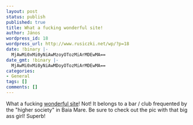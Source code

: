 ```yaml
---
layout: post
status: publish
published: true
title: What a fucking wonderful site!
author: János
wordpress_id: 18
wordpress_url: http://www.rusiczki.net/wp/?p=18
date: !binary |-
  MjAwMi0xMi0yNiAwMzoyOTozMiArMDEwMA==
date_gmt: !binary |-
  MjAwMi0xMi0yNiAwMDoyOTozMiArMDEwMA==
categories:
- General
tags: []
comments: []
---
```

<p>What a fucking <a href="http://www.narghila.ro/" title="narghila.ro">wonderful site</a>! Not! It belongs to a bar / club frequented by the "higher society" in Baia Mare. Be sure to check out the pic with that big ass girl! Superb!</p>
